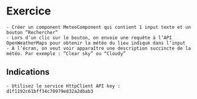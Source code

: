 # Exercice

    - Créer un component MeteoComponent qui contient 1 input texte et un bouton “Rechercher”
    - Lors d’un clic sur le bouton, on envoie une requête à l’API OpenWeatherMaps pour obtenir la météo du lieu indiqué dans l’input
    - A l’écran, on veut voir apparaître une description succincte de la météo. Par exemple : “Clear sky” ou “Cloudy”

## Indications 

    - Utilisez le service HttpClient API key : d1f1192c61bff34c70979e832a2dbab3

